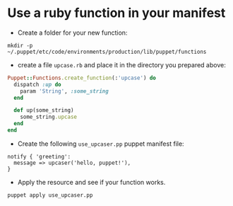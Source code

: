 Use a ruby function in your manifest
====================================

* Create a folder for your new function:

```shell
mkdir -p ~/.puppet/etc/code/environments/production/lib/puppet/functions
```

* create a file `upcase.rb` and place it in the directory you prepared above:

```ruby
Puppet::Functions.create_function(:'upcase') do
  dispatch :up do
    param 'String', :some_string
  end

  def up(some_string)
    some_string.upcase
  end
end
```

* Create the following `use_upcaser.pp` puppet manifest file:

```puppet
notify { 'greeting':
  message => upcaser('hello, puppet!'),
}
```

* Apply the resource and see if your function works.

```shell
puppet apply use_upcaser.pp
```
